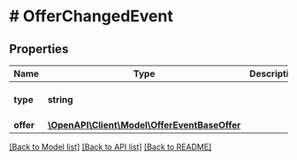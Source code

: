 # # OfferChangedEvent

## Properties

Name | Type | Description | Notes
------------ | ------------- | ------------- | -------------
**type** | **string** |  | [optional] [default to 'OFFER_CHANGED']
**offer** | [**\OpenAPI\Client\Model\OfferEventBaseOffer**](OfferEventBaseOffer.md) |  | 

[[Back to Model list]](../../README.md#documentation-for-models) [[Back to API list]](../../README.md#documentation-for-api-endpoints) [[Back to README]](../../README.md)


